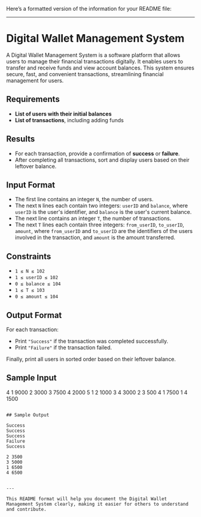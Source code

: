 Here’s a formatted version of the information for your README file:

---

# Digital Wallet Management System

A Digital Wallet Management System is a software platform that allows users to manage their financial transactions digitally. It enables users to transfer and receive funds and view account balances. This system ensures secure, fast, and convenient transactions, streamlining financial management for users.

## Requirements

- **List of users with their initial balances**
- **List of transactions**, including adding funds

## Results

- For each transaction, provide a confirmation of **success** or **failure**.
- After completing all transactions, sort and display users based on their leftover balance.

## Input Format

- The first line contains an integer `N`, the number of users.
- The next `N` lines each contain two integers: `userID` and `balance`, where `userID` is the user's identifier, and `balance` is the user's current balance.
- The next line contains an integer `T`, the number of transactions.
- The next `T` lines each contain three integers: `from_userID`, `to_userID`, `amount`, where `from_userID` and `to_userID` are the identifiers of the users involved in the transaction, and `amount` is the amount transferred.

## Constraints

- `1 ≤ N ≤ 102`
- `1 ≤ userID ≤ 102`
- `0 ≤ balance ≤ 104`
- `1 ≤ T ≤ 103`
- `0 ≤ amount ≤ 104`

## Output Format

For each transaction:

- Print `"Success"` if the transaction was completed successfully.
- Print `"Failure"` if the transaction failed.

Finally, print all users in sorted order based on their leftover balance.

## Sample Input

4
1 9000
2 3000
3 7500
4 2000
5
1 2 1000
3 4 3000
2 3 500
4 1 7500
1 4 1500
```

## Sample Output

Success
Success
Success
Failure
Success

2 3500
3 5000
1 6500
4 6500


--- 

This README format will help you document the Digital Wallet Management System clearly, making it easier for others to understand and contribute.
